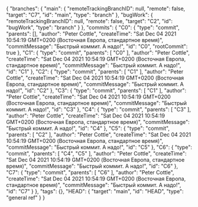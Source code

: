 {
  "branches": {
    "main": {
      "remoteTrackingBranchID": null,
      "remote": false,
      "target": "C7",
      "id": "main",
      "type": "branch"
    },
    "bugWork": {
      "remoteTrackingBranchID": null,
      "remote": false,
      "target": "C2",
      "id": "bugWork",
      "type": "branch"
    }
  },
  "commits": {
    "C0": {
      "type": "commit",
      "parents": [],
      "author": "Peter Cottle",
      "createTime": "Sat Dec 04 2021 10:54:19 GMT+0200 (Восточная Европа, стандартное время)",
      "commitMessage": "Быстрый коммит. А надо!",
      "id": "C0",
      "rootCommit": true
    },
    "C1": {
      "type": "commit",
      "parents": [
        "C0"
      ],
      "author": "Peter Cottle",
      "createTime": "Sat Dec 04 2021 10:54:19 GMT+0200 (Восточная Европа, стандартное время)",
      "commitMessage": "Быстрый коммит. А надо!",
      "id": "C1"
    },
    "C2": {
      "type": "commit",
      "parents": [
        "C1"
      ],
      "author": "Peter Cottle",
      "createTime": "Sat Dec 04 2021 10:54:19 GMT+0200 (Восточная Европа, стандартное время)",
      "commitMessage": "Быстрый коммит. А надо!",
      "id": "C2"
    },
    "C3": {
      "type": "commit",
      "parents": [
        "C1"
      ],
      "author": "Peter Cottle",
      "createTime": "Sat Dec 04 2021 10:54:19 GMT+0200 (Восточная Европа, стандартное время)",
      "commitMessage": "Быстрый коммит. А надо!",
      "id": "C3"
    },
    "C4": {
      "type": "commit",
      "parents": [
        "C3"
      ],
      "author": "Peter Cottle",
      "createTime": "Sat Dec 04 2021 10:54:19 GMT+0200 (Восточная Европа, стандартное время)",
      "commitMessage": "Быстрый коммит. А надо!",
      "id": "C4"
    },
    "C5": {
      "type": "commit",
      "parents": [
        "C2"
      ],
      "author": "Peter Cottle",
      "createTime": "Sat Dec 04 2021 10:54:19 GMT+0200 (Восточная Европа, стандартное время)",
      "commitMessage": "Быстрый коммит. А надо!",
      "id": "C5"
    },
    "C6": {
      "type": "commit",
      "parents": [
        "C4",
        "C5"
      ],
      "author": "Peter Cottle",
      "createTime": "Sat Dec 04 2021 10:54:19 GMT+0200 (Восточная Европа, стандартное время)",
      "commitMessage": "Быстрый коммит. А надо!",
      "id": "C6"
    },
    "C7": {
      "type": "commit",
      "parents": [
        "C6"
      ],
      "author": "Peter Cottle",
      "createTime": "Sat Dec 04 2021 10:54:19 GMT+0200 (Восточная Европа, стандартное время)",
      "commitMessage": "Быстрый коммит. А надо!",
      "id": "C7"
    }
  },
  "tags": {},
  "HEAD": {
    "target": "main",
    "id": "HEAD",
    "type": "general ref"
  }
}
